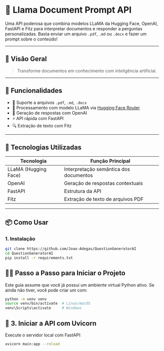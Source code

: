 # 🦙 Llama Document Prompt API

Uma API poderosa que combina modelos LLaMA da Hugging Face, OpenAI, FastAPI e Fitz para interpretar documentos e responder a perguntas personalizadas. Basta enviar um arquivo `.pdf`, `.md` ou `.docx` e fazer um prompt sobre o conteúdo!

---

## 📸 Visão Geral

> Transforme documentos em conhecimento com inteligência artificial.

---

## 🚀 Funcionalidades

- 📄 Suporte a arquivos `.pdf`, `.md`, `.docx`
- 🧠 Processamento com modelo LLaMA via [Hugging Face Router](https://router.huggingface.co/v1)
- 🤖 Geração de respostas com OpenAI
- ⚡ API rápida com FastAPI
- 🔍 Extração de texto com Fitz

---

## 🧰 Tecnologias Utilizadas

| Tecnologia           | Função Principal                          |
|----------------------|-------------------------------------------|
| LLaMA (Hugging Face) | Interpretação semântica dos documentos    |
| OpenAI               | Geração de respostas contextuais          |
| FastAPI              | Estrutura da API                          |
| Fitz                 | Extração de texto de arquivos PDF         |

---

## 📦 Como Usar

### 1. Instalação

```bash
git clone https://github.com/Joao-Adegas/QuestionGeneratorAI
cd QuestionGeneratorAI
pip install -r requirements.txt
```

## 🧑‍💻 Passo a Passo para Iniciar o Projeto

Este guia assume que você já possui um ambiente virtual Python ativo. Se ainda não tiver, você pode criar um com:

```bash
python -m venv venv
source venv/bin/activate  # Linux/macOS
venv\Scripts\activate     # Windows
```

## 🚀 3. Iniciar a API com Uvicorn
Execute o servidor local com FastAPI:
```bash
uvicorn main:app --reload
```
